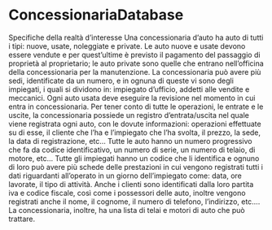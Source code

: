 # ConcessionariaDatabase
Specifiche della realtà d’interesse Una concessionaria d’auto ha auto di tutti i tipi: nuove, usate, noleggiate e private. Le auto nuove e usate devono essere vendute e per quest’ultime è previsto il pagamento del passaggio di proprietà al proprietario; le auto private sono quelle che entrano nell’officina della concessionaria per la manutenzione. La concessionaria può avere più sedi, identificate da un numero, e in ognuna di queste vi sono degli impiegati, i quali si dividono in: impiegato d’ufficio, addetti alle vendite e meccanici. Ogni auto usata deve eseguire la revisione nel momento in cui entra in concessionaria. Per tener conto di tutte le operazioni, le entrate e le uscite, la concessionaria possiede un registro d’entrata/uscita nel quale viene registrata ogni auto, con le dovute informazioni: operazioni effettuate su di esse, il cliente che l’ha e l’impiegato che l’ha svolta, il prezzo, la sede, la data di registrazione, etc… Tutte le auto hanno un numero progressivo che fa da codice identificativo, un numero di serie, un numero di telaio, di motore, etc… Tutte gli impiegati hanno un codice che li identifica e ognuno di loro può avere più schede delle prestazioni in cui vengono registrati tutti i dati riguardanti all’operato in un giorno dell’impiegato come: data, ore lavorate, il tipo di attività. Anche i clienti sono identificati dalla loro partita iva e codice fiscale, così come i possessori delle auto, inoltre vengono registrati anche il nome, il cognome, il numero di telefono, l’indirizzo, etc…. La concessionaria, inoltre, ha una lista di telai e motori di auto che può trattare.
